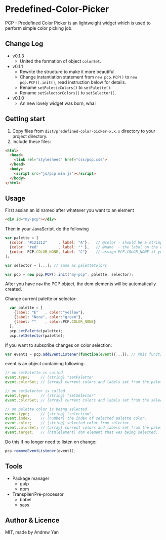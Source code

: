 # Predefined-Color-Picker
PCP - Predefined Color Picker is an lightweight widget which is used to perform simple color picking job.

## Change Log
* v0.1.3
  * United the formation of object `colorSet`.
* v0.1.1
  * Rewrite the structure to make it more beautiful.
  * Change instantiation statement from `new pcp.PCP()` to `new pcp.PCP().init()`, read instruction below for details.
  * Rename `setPaletteColors()` to `setPalette()`.
  * Rename `setSelectorColors()` to `setSelector()`.
* v0.1.0
  * An new lovely widget was born, wha!

## Getting start
1. Copy files from `dist/predefined-color-picker-x.x.x` directory to your project directory.
2. Include these files:
```html
<html>
  <head>
    <link rel="stylesheet" href="css/pcp.css">
  </head>
  <body>
    <script src="js/pcp.min.js"></script>
  </body>
</html>
 ```
## Usage
First assian an id named after whatever you want to an element
```html
<div id="my-pcp"></div>
```
Then in your JavaScript, do the following
```JavaScript
var palette = [
  {color: "#121212"     , label: "A"},   // @color - should be a string in RGB format or default color name.
  {color: "red"         , label: "" },   // @name  - the label on the option.
  {color: PCP.COLOR_NONE, label: "C"}    // assign PCP.COLOR_NONE if you want no color option.
];

var selector = [...]; // same as paletteColors

var pcp = new pcp.PCP().init("my-pcp", palette, selector);
```
After you have `new` the PCP object, the dom elements will be automatically created.

Change current palette or selector:
```JavaScript
  var palette = [
    {label: "E"   , color:"yellow"},
    {label: "None", color:"green"},
    {label: ""    , color:PCP.COLOR_NONE}
  ];
  pcp.setPalette(palette);
  pcp.setSelector(palette);
```

If you want to subscribe changes on color selection:
```JavaScript
var event1 = pcp.addEventListener(function(event){...}); // this function will return a unique token which is used for removing event from listening.
```

event is an object containing following:
```JavaScript
// on setPalette is called
event.type;     // {string} "setPalette"
event.colorSet; // {array} current colors and labels set from the palette.

// on setSelector is called
event.type;     // {string} "setSelector"
event.colorSet; // {array} current colors and labels set from the selector.

// on palette color is being selected
event.type;     // {string} "selection".
event.index;    // {number} the index of selected palette color.
event.color;    // {string} selected color from selector.
event.colorSet; // {array} current colors and labels set from the palette.
event.target;   // {htmlelement} dom element that was being selected.
```

Do this if no longer need to listen on change:
```JavaScript
pcp.removeEventListener(event1);
```

## Tools
* Package manager
  * gulp
  * npm
* Transpiler/Pre-processor
  * babel
  * sass

## Author & Licence
MIT, made by Andrew Yan
